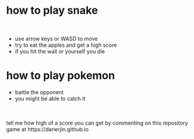 <h1>how to play snake</h1><br>
<ul>
  <li>use arrow keys or WASD to move</li>
  <li>try to eat the apples and get a high score</li>
  <li>if you hit the wall or yourself you die</li>
 </ul>
<h1>how to play pokemon</h1>
<ul>
<li>battle the opponent</li>
<li>you might be able to catch it</li>
 </ul>
 <br><br>
tell me how high of a score you can get by commenting on this repository
game at https://danerjin.github.io
